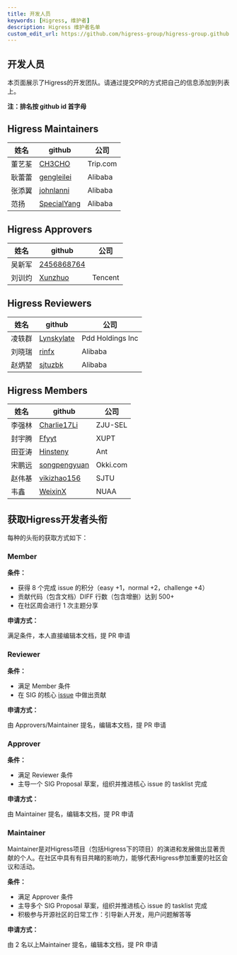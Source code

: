 ```yaml
---
title: 开发人员
keywords: [Higress, 维护者]
description: Higress 维护者名单
custom_edit_url: https://github.com/higress-group/higress-group.github.io/blob/main/i18n/zh-cn/docusaurus-plugin-content-docs/current/developers/developers_dev.md
---
```


## 开发人员

本页面展示了Higress的开发团队。请通过提交PR的方式把自己的信息添加到列表上。

**注：排名按 github id 首字母**

## Higress Maintainers

| 姓名  | github                        | 公司             |
|-----|-------------------------------| --------------- |
| 董艺荃 | [CH3CHO](https://github.com/CH3CHO) | Trip.com        |
| 耿蕾蕾 | [gengleilei](https://github.com/gengleilei) | Alibaba        |
| 张添翼 | [johnlanni](https://github.com/johnlanni) | Alibaba        |
| 范扬 | [SpecialYang](https://github.com/SpecialYang) | Alibaba        |

## Higress Approvers
| 姓名  | github                        | 公司             |
|-----|-------------------------------| --------------- |
| 吴新军 | [2456868764](https://github.com/2456868764) |        |
| 刘训灼 | [Xunzhuo](https://github.com/Xunzhuo) | Tencent        |

## Higress Reviewers
| 姓名  | github                        | 公司             |
|-----|-------------------------------| --------------- |
| 凌轶群 | [Lynskylate](https://github.com/Lynskylate) | Pdd Holdings Inc  |
| 刘晓瑞 | [rinfx](https://github.com/rinfx) | Alibaba        |
| 赵炳堃 | [sjtuzbk](https://github.com/sjtuzbk) | Alibaba        |

## Higress Members
| 姓名  | github                        | 公司             |
|-----|-------------------------------| --------------- |
| 李强林 | [Charlie17Li](https://github.com/Charlie17Li) | ZJU-SEL        |
| 封宇腾 | [Ffyyt](https://github.com/Fkbqf) | XUPT   |
| 田亚涛 | [Hinsteny](https://github.com/Hinsteny) | Ant   |
| 宋鹏远 | [songpengyuan](https://github.com/songpengyuan) | Okki.com        |
| 赵伟基 | [vikizhao156](https://github.com/vikizhao156) | SJTU   |
| 韦鑫 | [WeixinX](https://github.com/weixinx) | NUAA   |



## 获取Higress开发者头衔

每种的头衔的获取方式如下：

### Member

**条件：**
- 获得 8 个完成 issue 的积分（easy +1，normal +2，challenge +4）
- 贡献代码（包含文档）DIFF 行数（包含增删）达到 500+
- 在社区周会进行 1 次主题分享

**申请方式：**

满足条件，本人直接编辑本文档，提 PR 申请

### Reviewer

**条件：**
- 满足 Member 条件
- 在 SIG 的核心 [issue](https://github.com/alibaba/higress/issues/547) 中做出贡献

**申请方式：**

由 Approvers/Maintainer 提名，编辑本文档，提 PR 申请


### Approver

**条件：**
- 满足 Reviewer 条件
- 主导一个 SIG Proposal 草案，组织并推进核心 issue 的 tasklist 完成

**申请方式：**

由 Maintainer 提名，编辑本文档，提 PR 申请


### Maintainer

Maintainer是对Higress项目（包括Higress下的项目）的演进和发展做出显著贡献的个人。在社区中具有有目共睹的影响力，能够代表Higress参加重要的社区会议和活动。

**条件：**
- 满足 Approver 条件
- 主导多个 SIG Proposal 草案，组织并推进核心 issue 的 tasklist 完成
- 积极参与开源社区的日常工作：引导新人开发，用户问题解答等

**申请方式：**

由 2 名以上Maintainer 提名，编辑本文档，提 PR 申请
   
